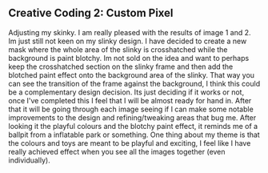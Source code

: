 ## Creative Coding 2: Custom Pixel
Adjusting my skinky. I am really pleased with the results of image 1 and 2. Im just still not keen on my slinky design. I have decided to create a new mask where the whole area of the slinky is crosshatched while the background is paint blotchy. Im not sold on the idea and want to perhaps keep the crosshatched section on the slinky frame and then add the blotched paint effect onto the background area of the slinky. That way you can see the transition of the frame against the background, I think this could be a complementary design decision. Its just deciding if it works or not, once I've completed this I feel that I will be almost ready for hand in. After that it will be going through each image seeing if I can make some notable improvements to the design and refining/tweaking areas that bug me. After looking it the playful colours and the blotchy paint effect, it reminds me of a ballpit from a inflatable park or something. One thing about my theme is that the colours and toys are meant to be playful and exciting, I feel like I have really achieved effect when you see all the images together (even individually). 

